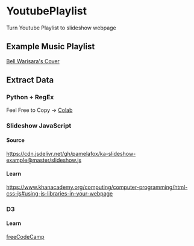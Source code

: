 # YoutubePlaylist
Turn Youtube Playlist to slideshow webpage
## Example Music Playlist
[Bell Warisara's Cover](https://www.youtube.com/playlist?list=PLcnXSUxv8l1D5DsA_aTE9_6R_0evV3wQ0)
## Extract Data
### Python + RegEx
Feel Free to Copy -> [Colab](https://colab.research.google.com/drive/15-UzJcq397IbIJpsQVJKwgpqDtTyhWdQ?usp=sharing)
### Slideshow JavaScript
#### Source
https://cdn.jsdelivr.net/gh/pamelafox/ka-slideshow-example@master/slideshow.js
#### Learn
https://www.khanacademy.org/computing/computer-programming/html-css-js#using-js-libraries-in-your-webpage
### D3
#### Learn
[freeCodeCamp](https://www.freecodecamp.org/learn/data-visualization/)
